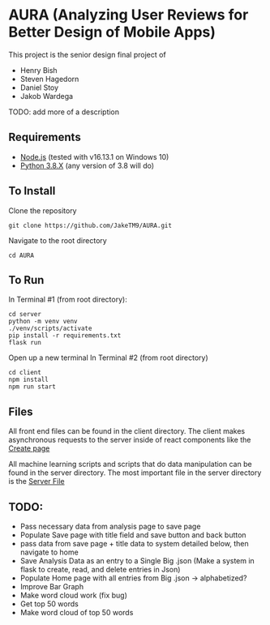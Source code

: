 # AURA (Analyzing User Reviews for Better Design of Mobile Apps)

  

This project is the senior design final project of
- Henry Bish
- Steven Hagedorn
- Daniel Stoy
- Jakob Wardega

TODO: add more of a description
  

## Requirements

- [Node.js](https://nodejs.org/en/download/) (tested with v16.13.1 on Windows 10)
- [Python 3.8.X](https://www.python.org/downloads/) (any version of 3.8 will do)


## To Install
Clone the repository

    git clone https://github.com/JakeTM9/AURA.git

Navigate to the root directory

    cd AURA

## To Run
In Terminal #1 (from root directory):

    cd server
    python -m venv venv
    ./venv/scripts/activate
    pip install -r requirements.txt
    flask run

Open up a new terminal
In Terminal #2 (from root directory)

    cd client
    npm install
    npm run start

## Files

All front end files can be found in the client directory. The client makes asynchronous requests to the server inside of react components like the [Create page](https://github.com/JakeTM9/AURA/blob/dev/client/src/pages/Create.js) 

All machine learning scripts and scripts that do data manipulation can be found in the server directory. The most important file in the server directory is the [Server File](https://github.com/JakeTM9/AURA/blob/dev/server/server.py)

## TODO:
- Pass necessary data from analysis page to save page
- Populate Save page with title field and save button and back button
- pass data from save page + title data to system detailed below, then navigate to home
- Save Analysis Data as an entry to a Single Big .json (Make a system in flask to create, read, and delete entries in Json)
- Populate Home page with all entries from Big .json -> alphabetized?
- Improve Bar Graph
- Make word cloud work (fix bug)
- Get top 50 words
- Make word cloud of top 50 words
